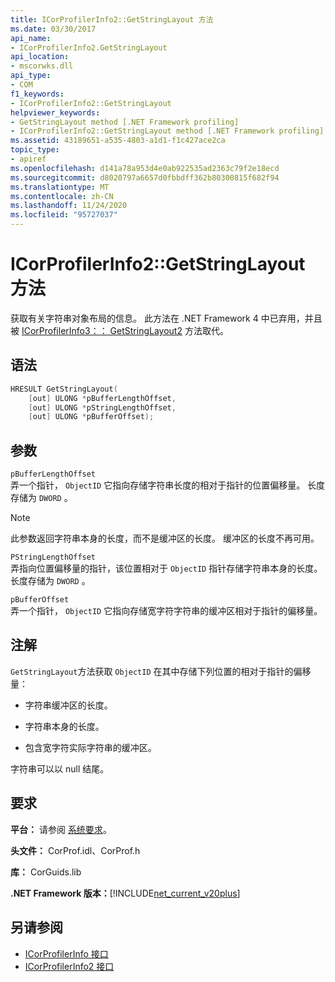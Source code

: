 ```yaml
---
title: ICorProfilerInfo2::GetStringLayout 方法
ms.date: 03/30/2017
api_name:
- ICorProfilerInfo2.GetStringLayout
api_location:
- mscorwks.dll
api_type:
- COM
f1_keywords:
- ICorProfilerInfo2::GetStringLayout
helpviewer_keywords:
- GetStringLayout method [.NET Framework profiling]
- ICorProfilerInfo2::GetStringLayout method [.NET Framework profiling]
ms.assetid: 43189651-a535-4803-a1d1-f1c427ace2ca
topic_type:
- apiref
ms.openlocfilehash: d141a78a953d4e0ab922535ad2363c79f2e18ecd
ms.sourcegitcommit: d8020797a6657d0fbbdff362b80300815f682f94
ms.translationtype: MT
ms.contentlocale: zh-CN
ms.lasthandoff: 11/24/2020
ms.locfileid: "95727037"
---
```

# <a name="icorprofilerinfo2getstringlayout-method"></a>ICorProfilerInfo2::GetStringLayout 方法

获取有关字符串对象布局的信息。 此方法在 .NET Framework 4 中已弃用，并且被 [ICorProfilerInfo3：： GetStringLayout2](icorprofilerinfo3-getstringlayout2-method.md) 方法取代。  
  
## <a name="syntax"></a>语法  
  
```cpp  
HRESULT GetStringLayout(  
    [out] ULONG *pBufferLengthOffset,  
    [out] ULONG *pStringLengthOffset,  
    [out] ULONG *pBufferOffset);  
```  
  
## <a name="parameters"></a>参数  

 `pBufferLengthOffset`  
 弄一个指针， `ObjectID` 它指向存储字符串长度的相对于指针的位置偏移量。 长度存储为 `DWORD` 。  
  
> [!NOTE]
> 此参数返回字符串本身的长度，而不是缓冲区的长度。 缓冲区的长度不再可用。  
  
 `PStringLengthOffset`  
 弄指向位置偏移量的指针，该位置相对于 `ObjectID` 指针存储字符串本身的长度。 长度存储为 `DWORD` 。  
  
 `pBufferOffset`  
 弄一个指针， `ObjectID` 它指向存储宽字符字符串的缓冲区相对于指针的偏移量。  
  
## <a name="remarks"></a>注解  

 `GetStringLayout`方法获取 `ObjectID` 在其中存储下列位置的相对于指针的偏移量：  
  
- 字符串缓冲区的长度。  
  
- 字符串本身的长度。  
  
- 包含宽字符实际字符串的缓冲区。  
  
 字符串可以以 null 结尾。  
  
## <a name="requirements"></a>要求  

 **平台：** 请参阅 [系统要求](../../get-started/system-requirements.md)。  
  
 **头文件：** CorProf.idl、CorProf.h  
  
 **库：** CorGuids.lib  
  
 **.NET Framework 版本：**[!INCLUDE[net_current_v20plus](../../../../includes/net-current-v20plus-md.md)]  
  
## <a name="see-also"></a>另请参阅

- [ICorProfilerInfo 接口](icorprofilerinfo-interface.md)
- [ICorProfilerInfo2 接口](icorprofilerinfo2-interface.md)
